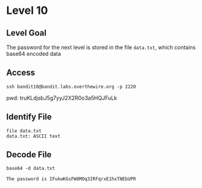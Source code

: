 # Level 10

## Level Goal
The password for the next level is stored in the file `data.txt`, which contains
base64 encoded data

## Access
```
ssh bandit10@bandit.labs.overthewire.org -p 2220
```
pwd: truKLdjsbJ5g7yyJ2X2R0o3a5HQJFuLk

## Identify File
```
file data.txt
data.txt: ASCII text
```

## Decode File
```
base64 -d data.txt

The password is IFukwKGsFW8MOq3IRFqrxE1hxTNEbUPR
```
